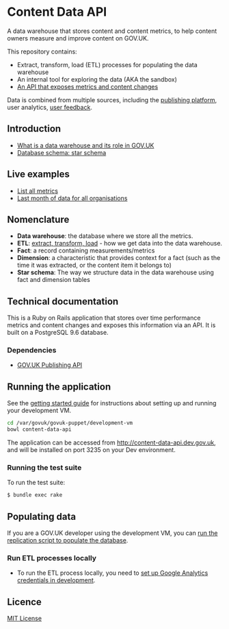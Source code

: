 # Content Data API

A data warehouse that stores content and content metrics, to help content owners measure and improve content on GOV.UK.

This repository contains:
- Extract, transform, load (ETL) processes for populating the data warehouse
- An internal tool for exploring the data (AKA the sandbox)
- [An API that exposes metrics and content changes][api-doc]

Data is combined from multiple sources, including the [publishing platform](https://github.com/alphagov/publishing-api), user analytics, [user feedback](https://github.com/alphagov/feedback).

## Introduction ##

- [What is a data warehouse and its role in GOV.UK][data-warehouse-what-why]
- [Database schema: star schema][data-warehouse-schema]

## Live examples

- [List all metrics](https://content-data-api.publishing.service.gov.uk/api/v1/metrics)
- [Last month of data for all organisations](https://content-data-api.publishing.service.gov.uk/content?date_range=last-month&search_term=&document_type=all&organisation_id=all)

## Nomenclature

- **Data warehouse**: the database where we store all the metrics.
- **ETL**: [extract, transform, load](https://en.wikipedia.org/wiki/Extract,_transform,_load) - how we get data into the data warehouse.
- **Fact**: a record containing measurements/metrics
- **Dimension**: a characteristic that provides context for a fact (such as the time it was extracted, or the content item it belongs to)
- **Star schema**: The way we structure data in the data warehouse using fact and dimension tables

## Technical documentation

This is a Ruby on Rails application that stores over time performance metrics and content changes and exposes this information via an API. It is built on a PostgreSQL 9.6 database.

### Dependencies

- [GOV.UK Publishing API](https://github.com/alphagov/publishing-api)

## Running the application

See the [getting started guide](https://docs.publishing.service.gov.uk/getting-started.html) for instructions about setting up and running your development VM.

```bash
cd /var/govuk/govuk-puppet/development-vm
bowl content-data-api
 ```

The application can be accessed from http://content-data-api.dev.gov.uk, and will be installed on port 3235 on your Dev environment.

### Running the test suite

To run the test suite:
 ```bash
 $ bundle exec rake
 ```

## Populating data

If you are a GOV.UK developer using the development VM, you can [run the replication script to populate the database](doc/import_production_data.md).

### Run ETL processes locally

- To run the ETL process locally, you need to  [set up Google Analytics credentials in development](doc/google_analytics_setup.md).

## Licence

[MIT License](LICENCE)

[GOV.UK replication scripts]: https://docs.publishing.service.gov.uk/manual/replicate-app-data-locally.html
[api-doc]: /doc/api
[data-warehouse-what-why]: doc/data-warehouse-what-and-why.md
[data-warehouse-schema]: doc/data-warehouse-schema.md

